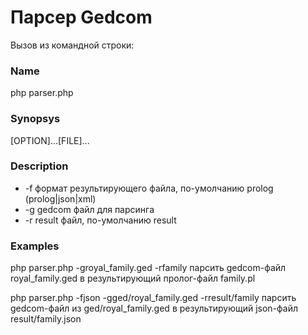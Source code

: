 # Парсер Gedcom

Вызов из командной строки:

### Name
php parser.php

### Synopsys
[OPTION]...[FILE]...

### Description
*  -f    формат результирующего файла, по-умолчанию prolog (prolog|json|xml)
*  -g    gedcom файл для парсинга
*  -r    result файл, по-умолчанию result

### Examples
php parser.php -groyal_family.ged -rfamily
парсить gedcom-файл royal_family.ged в результирующий пролог-файл family.pl

php parser.php -fjson -gged/royal_family.ged -rresult/family
парсить gedcom-файл из ged/royal_family.ged в результирующий json-файл result/family.json

